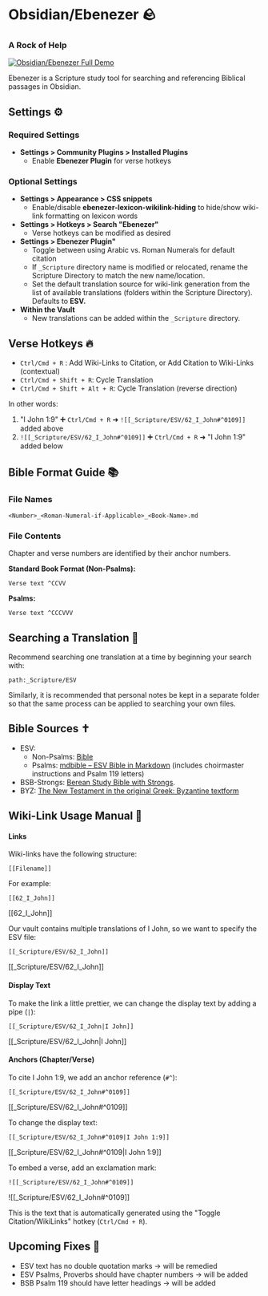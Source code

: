 # Obsidian/Ebenezer  🪨
### A Rock of Help
[![Obsidian/Ebenezer Full Demo](https://img.youtube.com/vi/t_AqacQm85w/0.jpg)](https://www.youtube.com/watch?v=t_AqacQm85w "Obsidian/Ebenezer Full Demo")

Ebenezer is a Scripture study tool for searching and referencing Biblical passages in Obsidian. 

## Settings ⚙️
### Required Settings
- **Settings > Community Plugins > Installed Plugins**
	-  Enable **Ebenezer Plugin** for verse hotkeys

### Optional Settings
- **Settings > Appearance > CSS snippets**
	- Enable/disable  **ebenezer-lexicon-wikilink-hiding** to hide/show wiki-link formatting on lexicon words
- **Settings > Hotkeys > Search "Ebenezer"**
	- Verse hotkeys can be modified as desired
- **Settings > Ebenezer Plugin"**
	- Toggle between using Arabic vs. Roman Numerals for default citation
	- If `_Scripture` directory name is modified or relocated, rename the  Scripture Directory to match the new name/location. 
	- Set the default translation source for wiki-link generation from the list of available translations (folders within the Scripture Directory). Defaults to **ESV.**
- **Within the Vault**
	- New translations can be added within the `_Scripture` directory. 

## Verse Hotkeys 🔥
- `Ctrl/Cmd + R` : Add Wiki-Links to Citation, or Add Citation to Wiki-Links (contextual) 
- `Ctrl/Cmd + Shift + R`: Cycle Translation
- `Ctrl/Cmd + Shift + Alt + R`: Cycle Translation (reverse direction)

In other words: 
1. "I John 1:9" ➕ `Ctrl/Cmd + R` ➜ `![[_Scripture/ESV/62_I_John#^0109]]` added above
2. `![[_Scripture/ESV/62_I_John#^0109]]` ➕  `Ctrl/Cmd + R` ➜  "I John 1:9" added below

## Bible Format Guide 📚
### File Names
```
<Number>_<Roman-Numeral-if-Applicable>_<Book-Name>.md
```

### File Contents
Chapter and verse numbers are identified by their anchor numbers. 

**Standard Book Format (Non-Psalms):**
```
Verse text ^CCVV
```
**Psalms:**
```
Verse text ^CCCVVV
```

## Searching a Translation  🔎

Recommend searching one translation at a time by beginning your search with:
```
path:_Scripture/ESV
```

Similarly, it is recommended that personal notes be kept in a separate folder so that the same process can be applied to searching your own files.

## Bible Sources ✝️
- ESV:
	- Non-Psalms: [Bible](https://github.com/rwev/bible/tree/master)
	- Psalms: [mdbible – ESV Bible in Markdown](https://github.com/lguenth/mdbible) (includes choirmaster instructions and Psalm 119 letters)
- BSB-Strongs: [Berean Study Bible with Strongs](https://github.com/gapmiss/berean-study-bible-with-strongs).
- BYZ: [The New Testament in the original Greek: Byzantine textform](https://github.com/byztxt/byzantine-majority-text)

## Wiki-Link Usage Manual  🔗

#### Links 
Wiki-links have the following structure:
```
[[Filename]]
```
For example: 
```
[[62_I_John]]
```
[[62_I_John]]

Our vault contains multiple translations of I John, so we want to specify the ESV file:
```
[[_Scripture/ESV/62_I_John]]
```
[[_Scripture/ESV/62_I_John]]

#### Display Text
To make the link a little prettier, we can change the display text by adding a pipe (`|`):
```
[[_Scripture/ESV/62_I_John|I John]]
```
[[_Scripture/ESV/62_I_John|I John]]

#### Anchors (Chapter/Verse)
To cite I John 1:9, we add an anchor reference (`#^`):
```
[[_Scripture/ESV/62_I_John#^0109]]
```
[[_Scripture/ESV/62_I_John#^0109]]

To change the display text:
```
[[_Scripture/ESV/62_I_John#^0109|I John 1:9]]
```
[[_Scripture/ESV/62_I_John#^0109|I John 1:9]]

To embed a verse, add an exclamation mark:
```
![[_Scripture/ESV/62_I_John#^0109]]
```
![[_Scripture/ESV/62_I_John#^0109]]

This is the text that is automatically generated using the "Toggle Citation/WikiLinks" hotkey (`Ctrl/Cmd + R`).

## Upcoming Fixes 🐞
- ESV text has no double quotation marks -> will be remedied
- ESV Psalms, Proverbs should have chapter numbers -> will be added
- BSB Psalm 119 should have letter headings -> will be added